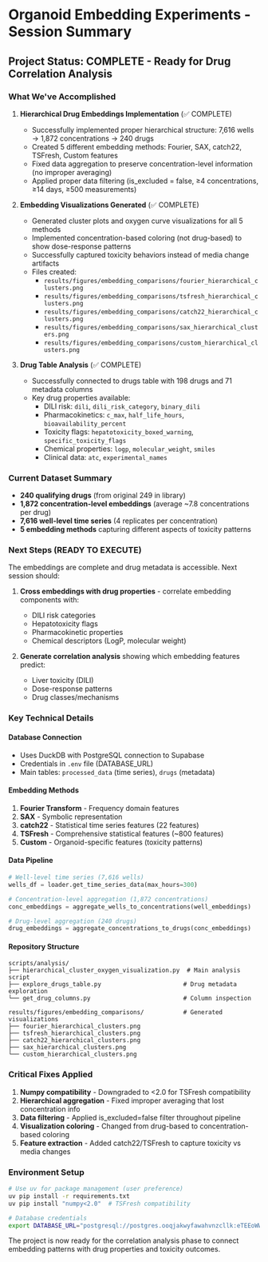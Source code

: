 # Organoid Embedding Experiments - Session Summary

## Project Status: COMPLETE - Ready for Drug Correlation Analysis

### What We've Accomplished

1. **Hierarchical Drug Embeddings Implementation** (✅ COMPLETE)
   - Successfully implemented proper hierarchical structure: 7,616 wells → 1,872 concentrations → 240 drugs
   - Created 5 different embedding methods: Fourier, SAX, catch22, TSFresh, Custom features
   - Fixed data aggregation to preserve concentration-level information (no improper averaging)
   - Applied proper data filtering (is_excluded = false, ≥4 concentrations, ≥14 days, ≥500 measurements)

2. **Embedding Visualizations Generated** (✅ COMPLETE)
   - Generated cluster plots and oxygen curve visualizations for all 5 methods
   - Implemented concentration-based coloring (not drug-based) to show dose-response patterns
   - Successfully captured toxicity behaviors instead of media change artifacts
   - Files created:
     - `results/figures/embedding_comparisons/fourier_hierarchical_clusters.png`
     - `results/figures/embedding_comparisons/tsfresh_hierarchical_clusters.png`
     - `results/figures/embedding_comparisons/catch22_hierarchical_clusters.png`
     - `results/figures/embedding_comparisons/sax_hierarchical_clusters.png`
     - `results/figures/embedding_comparisons/custom_hierarchical_clusters.png`

3. **Drug Table Analysis** (✅ COMPLETE)
   - Successfully connected to drugs table with 198 drugs and 71 metadata columns
   - Key drug properties available:
     - DILI risk: `dili`, `dili_risk_category`, `binary_dili`
     - Pharmacokinetics: `c_max`, `half_life_hours`, `bioavailability_percent`
     - Toxicity flags: `hepatotoxicity_boxed_warning`, `specific_toxicity_flags`
     - Chemical properties: `logp`, `molecular_weight`, `smiles`
     - Clinical data: `atc`, `experimental_names`

### Current Dataset Summary
- **240 qualifying drugs** (from original 249 in library)
- **1,872 concentration-level embeddings** (average ~7.8 concentrations per drug)
- **7,616 well-level time series** (4 replicates per concentration)
- **5 embedding methods** capturing different aspects of toxicity patterns

### Next Steps (READY TO EXECUTE)
The embeddings are complete and drug metadata is accessible. Next session should:

1. **Cross embeddings with drug properties** - correlate embedding components with:
   - DILI risk categories
   - Hepatotoxicity flags
   - Pharmacokinetic properties
   - Chemical descriptors (LogP, molecular weight)

2. **Generate correlation analysis** showing which embedding features predict:
   - Liver toxicity (DILI)
   - Dose-response patterns
   - Drug classes/mechanisms

### Key Technical Details

#### Database Connection
- Uses DuckDB with PostgreSQL connection to Supabase
- Credentials in `.env` file (DATABASE_URL)
- Main tables: `processed_data` (time series), `drugs` (metadata)

#### Embedding Methods
1. **Fourier Transform** - Frequency domain features
2. **SAX** - Symbolic representation  
3. **catch22** - Statistical time series features (22 features)
4. **TSFresh** - Comprehensive statistical features (~800 features)
5. **Custom** - Organoid-specific features (toxicity patterns)

#### Data Pipeline
```python
# Well-level time series (7,616 wells)
wells_df = loader.get_time_series_data(max_hours=300)

# Concentration-level aggregation (1,872 concentrations) 
conc_embeddings = aggregate_wells_to_concentrations(well_embeddings)

# Drug-level aggregation (240 drugs)
drug_embeddings = aggregate_concentrations_to_drugs(conc_embeddings)
```

#### Repository Structure
```
scripts/analysis/
├── hierarchical_cluster_oxygen_visualization.py  # Main analysis script
├── explore_drugs_table.py                       # Drug metadata exploration
└── get_drug_columns.py                          # Column inspection

results/figures/embedding_comparisons/           # Generated visualizations
├── fourier_hierarchical_clusters.png
├── tsfresh_hierarchical_clusters.png
├── catch22_hierarchical_clusters.png
├── sax_hierarchical_clusters.png
└── custom_hierarchical_clusters.png
```

### Critical Fixes Applied
1. **Numpy compatibility** - Downgraded to <2.0 for TSFresh compatibility
2. **Hierarchical aggregation** - Fixed improper averaging that lost concentration info
3. **Data filtering** - Applied is_excluded=false filter throughout pipeline
4. **Visualization coloring** - Changed from drug-based to concentration-based coloring
5. **Feature extraction** - Added catch22/TSFresh to capture toxicity vs media changes

### Environment Setup
```bash
# Use uv for package management (user preference)
uv pip install -r requirements.txt
uv pip install "numpy<2.0"  # TSFresh compatibility

# Database credentials
export DATABASE_URL="postgresql://postgres.ooqjakwyfawahvnzcllk:eTEEoWWGExovyChe@aws-0-eu-west-1.pooler.supabase.com:5432/postgres"
```

The project is now ready for the correlation analysis phase to connect embedding patterns with drug properties and toxicity outcomes.